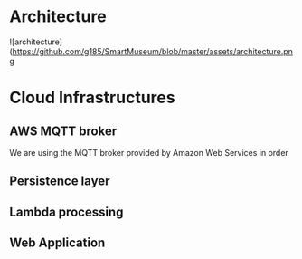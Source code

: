 # Architecture

![architecture](https://github.com/g185/SmartMuseum/blob/master/assets/architecture.png

# Cloud Infrastructures

## AWS MQTT broker
We are using the MQTT broker provided by Amazon Web Services in order 
## Persistence layer

## Lambda processing

## Web Application

